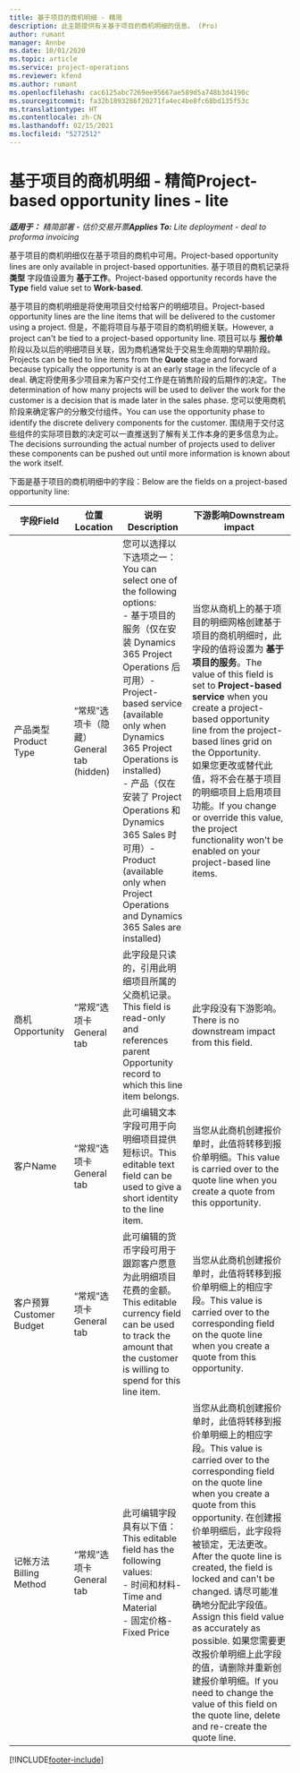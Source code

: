 ```yaml
---
title: 基于项目的商机明细 - 精简
description: 此主题提供有关基于项目的商机明细的信息。 (Pro)
author: rumant
manager: Annbe
ms.date: 10/01/2020
ms.topic: article
ms.service: project-operations
ms.reviewer: kfend
ms.author: rumant
ms.openlocfilehash: cac6125abc7269ee95667ae589d5a748b3d4190c
ms.sourcegitcommit: fa32b1893286f20271fa4ec4be8fc68bd135f53c
ms.translationtype: HT
ms.contentlocale: zh-CN
ms.lasthandoff: 02/15/2021
ms.locfileid: "5272512"
---
```

# <a name="project-based-opportunity-lines---lite"></a><span data-ttu-id="7b358-104">基于项目的商机明细 - 精简</span><span class="sxs-lookup"><span data-stu-id="7b358-104">Project-based opportunity lines - lite</span></span>

<span data-ttu-id="7b358-105">_**适用于：** 精简部署 - 估价交易开票_</span><span class="sxs-lookup"><span data-stu-id="7b358-105">_**Applies To:** Lite deployment - deal to proforma invoicing_</span></span>

<span data-ttu-id="7b358-106">基于项目的商机明细仅在基于项目的商机中可用。</span><span class="sxs-lookup"><span data-stu-id="7b358-106">Project-based opportunity lines are only available in project-based opportunities.</span></span> <span data-ttu-id="7b358-107">基于项目的商机记录将 **类型** 字段值设置为 **基于工作**。</span><span class="sxs-lookup"><span data-stu-id="7b358-107">Project-based opportunity records have the **Type** field value set to **Work-based**.</span></span>

<span data-ttu-id="7b358-108">基于项目的商机明细是将使用项目交付给客户的明细项目。</span><span class="sxs-lookup"><span data-stu-id="7b358-108">Project-based opportunity lines are the line items that will be delivered to the customer using a project.</span></span> <span data-ttu-id="7b358-109">但是，不能将项目与基于项目的商机明细关联。</span><span class="sxs-lookup"><span data-stu-id="7b358-109">However, a project can't be tied to a project-based opportunity line.</span></span> <span data-ttu-id="7b358-110">项目可以与 **报价单** 阶段以及以后的明细项目关联，因为商机通常处于交易生命周期的早期阶段。</span><span class="sxs-lookup"><span data-stu-id="7b358-110">Projects can be tied to line items from the **Quote** stage and forward because typically the opportunity is at an early stage in the lifecycle of a deal.</span></span> <span data-ttu-id="7b358-111">确定将使用多少项目来为客户交付工作是在销售阶段的后期作的决定。</span><span class="sxs-lookup"><span data-stu-id="7b358-111">The determination of how many projects will be used to deliver the work for the customer is a decision that is made later in the sales phase.</span></span> <span data-ttu-id="7b358-112">您可以使用商机阶段来确定客户的分散交付组件。</span><span class="sxs-lookup"><span data-stu-id="7b358-112">You can use the opportunity phase to identify the discrete delivery components for the customer.</span></span> <span data-ttu-id="7b358-113">围绕用于交付这些组件的实际项目数的决定可以一直推送到了解有关工作本身的更多信息为止。</span><span class="sxs-lookup"><span data-stu-id="7b358-113">The decisions surrounding the actual number of projects used to deliver these components can be pushed out until more information is known about the work itself.</span></span>

<span data-ttu-id="7b358-114">下面是基于项目的商机明细中的字段：</span><span class="sxs-lookup"><span data-stu-id="7b358-114">Below are the fields on a project-based opportunity line:</span></span>

| <span data-ttu-id="7b358-115">**字段**</span><span class="sxs-lookup"><span data-stu-id="7b358-115">**Field**</span></span> | <span data-ttu-id="7b358-116">**位置**</span><span class="sxs-lookup"><span data-stu-id="7b358-116">**Location**</span></span> | <span data-ttu-id="7b358-117">**说明**</span><span class="sxs-lookup"><span data-stu-id="7b358-117">**Description**</span></span> | <span data-ttu-id="7b358-118">**下游影响**</span><span class="sxs-lookup"><span data-stu-id="7b358-118">**Downstream impact**</span></span> |
| --- | --- | --- | --- |
| <span data-ttu-id="7b358-119">产品类型</span><span class="sxs-lookup"><span data-stu-id="7b358-119">Product Type</span></span> | <span data-ttu-id="7b358-120">“常规”选项卡（隐藏）</span><span class="sxs-lookup"><span data-stu-id="7b358-120">General tab (hidden)</span></span> | <span data-ttu-id="7b358-121">您可以选择以下选项之一：</span><span class="sxs-lookup"><span data-stu-id="7b358-121">You can select one of the following options:</span></span></br><span data-ttu-id="7b358-122">- 基于项目的服务（仅在安装 Dynamics 365 Project Operations 后可用）</span><span class="sxs-lookup"><span data-stu-id="7b358-122">- Project-based service (available only when Dynamics 365 Project Operations is installed)</span></span></br><span data-ttu-id="7b358-123">- 产品（仅在安装了 Project Operations 和 Dynamics 365 Sales 时可用）</span><span class="sxs-lookup"><span data-stu-id="7b358-123">- Product (available only when Project Operations and Dynamics 365 Sales are installed)</span></span> | <span data-ttu-id="7b358-124">当您从商机上的基于项目的明细网格创建基于项目的商机明细时，此字段的值将设置为 **基于项目的服务**。</span><span class="sxs-lookup"><span data-stu-id="7b358-124">The value of this field is set to **Project-based service** when you create a project-based opportunity line from the project-based lines grid on the Opportunity.</span></span> <br> <span data-ttu-id="7b358-125">如果您更改或替代此值，将不会在基于项目的明细项目上启用项目功能。</span><span class="sxs-lookup"><span data-stu-id="7b358-125">If you change or override this value, the project functionality won't be enabled on your project-based line items.</span></span> |
| <span data-ttu-id="7b358-126">商机​​</span><span class="sxs-lookup"><span data-stu-id="7b358-126">Opportunity</span></span> | <span data-ttu-id="7b358-127">“常规”选项卡</span><span class="sxs-lookup"><span data-stu-id="7b358-127">General tab</span></span> | <span data-ttu-id="7b358-128">此字段是只读的，引用此明细项目所属的父商机记录。</span><span class="sxs-lookup"><span data-stu-id="7b358-128">This field is read-only and references parent Opportunity record to which this line item belongs.</span></span> | <span data-ttu-id="7b358-129">此字段没有下游影响。</span><span class="sxs-lookup"><span data-stu-id="7b358-129">There is no downstream impact from this field.</span></span> |
| <span data-ttu-id="7b358-130">客户</span><span class="sxs-lookup"><span data-stu-id="7b358-130">Name</span></span> | <span data-ttu-id="7b358-131">“常规”选项卡</span><span class="sxs-lookup"><span data-stu-id="7b358-131">General tab</span></span> | <span data-ttu-id="7b358-132">此可编辑文本字段可用于向明细项目提供短标识。</span><span class="sxs-lookup"><span data-stu-id="7b358-132">This editable text field can be used to give a short identity to the line item.</span></span> | <span data-ttu-id="7b358-133">当您从此商机创建报价单时，此值将转移到报价单明细。</span><span class="sxs-lookup"><span data-stu-id="7b358-133">This value is carried over to the quote line when you create a quote from this opportunity.</span></span> |
| <span data-ttu-id="7b358-134">客户预算</span><span class="sxs-lookup"><span data-stu-id="7b358-134">Customer Budget</span></span> | <span data-ttu-id="7b358-135">“常规”选项卡</span><span class="sxs-lookup"><span data-stu-id="7b358-135">General tab</span></span> | <span data-ttu-id="7b358-136">此可编辑的货币字段可用于跟踪客户愿意为此明细项目花费的金额。</span><span class="sxs-lookup"><span data-stu-id="7b358-136">This editable currency field can be used to track the amount that the customer is willing to spend for this line item.</span></span> | <span data-ttu-id="7b358-137">当您从此商机创建报价单时，此值将转移到报价单明细上的相应字段。</span><span class="sxs-lookup"><span data-stu-id="7b358-137">This value is carried over to the corresponding field on the quote line when you create a quote from this opportunity.</span></span> |
| <span data-ttu-id="7b358-138">记帐方法</span><span class="sxs-lookup"><span data-stu-id="7b358-138">Billing Method</span></span> | <span data-ttu-id="7b358-139">“常规”选项卡</span><span class="sxs-lookup"><span data-stu-id="7b358-139">General tab</span></span> | <span data-ttu-id="7b358-140">此可编辑字段具有以下值：</span><span class="sxs-lookup"><span data-stu-id="7b358-140">This editable field has the following values:</span></span></br><span data-ttu-id="7b358-141">- 时间和材料</span><span class="sxs-lookup"><span data-stu-id="7b358-141">- Time and Material</span></span></br><span data-ttu-id="7b358-142">- 固定价格</span><span class="sxs-lookup"><span data-stu-id="7b358-142">- Fixed Price</span></span> | <span data-ttu-id="7b358-143">当您从此商机创建报价单时，此值将转移到报价单明细上的相应字段。</span><span class="sxs-lookup"><span data-stu-id="7b358-143">This value is carried over to the corresponding field on the quote line when you create a quote from this opportunity.</span></span> <span data-ttu-id="7b358-144">在创建报价单明细后，此字段将被锁定，无法更改。</span><span class="sxs-lookup"><span data-stu-id="7b358-144">After the quote line is created, the field is locked and can't be changed.</span></span> <span data-ttu-id="7b358-145">请尽可能准确地分配此字段值。</span><span class="sxs-lookup"><span data-stu-id="7b358-145">Assign this field value as accurately as possible.</span></span> <span data-ttu-id="7b358-146">如果您需要更改报价单明细上此字段的值，请删除并重新创建报价单明细。</span><span class="sxs-lookup"><span data-stu-id="7b358-146">If you need to change the value of this field on the quote line, delete and re-create the quote line.</span></span> |


[!INCLUDE[footer-include](../../includes/footer-banner.md)]